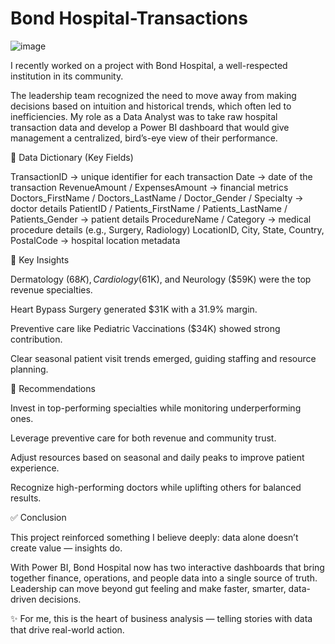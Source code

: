 # Bond Hospital-Transactions
![image](https://static.vecteezy.com/system/resources/thumbnails/036/372/442/small_2x/hospital-building-with-ambulance-emergency-car-on-cityscape-background-cartoon-illustration-vector.jpg)


I recently worked on a project with Bond Hospital, a well-respected institution in its community.

The leadership team recognized the need to move away from making decisions based on intuition and historical trends, which often led to inefficiencies. My role as a Data Analyst was to take raw hospital transaction data and develop a Power BI dashboard that would give management a centralized, bird’s-eye view of their performance.


📖 Data Dictionary (Key Fields)

TransactionID → unique identifier for each transaction
Date → date of the transaction
RevenueAmount / ExpensesAmount → financial metrics
Doctors_FirstName / Doctors_LastName / Doctor_Gender / Specialty → doctor details
PatientID / Patients_FirstName / Patients_LastName / Patients_Gender → patient details
ProcedureName / Category → medical procedure details (e.g., Surgery, Radiology)
LocationID, City, State, Country, PostalCode → hospital location metadata


🌟 Key Insights

Dermatology ($68K), Cardiology ($61K), and Neurology ($59K) were the top revenue specialties.

Heart Bypass Surgery generated $31K with a 31.9% margin.

Preventive care like Pediatric Vaccinations ($34K) showed strong contribution.

Clear seasonal patient visit trends emerged, guiding staffing and resource planning.


📝 Recommendations

Invest in top-performing specialties while monitoring underperforming ones.

Leverage preventive care for both revenue and community trust.

Adjust resources based on seasonal and daily peaks to improve patient experience.

Recognize high-performing doctors while uplifting others for balanced results.


✅ Conclusion

This project reinforced something I believe deeply: data alone doesn’t create value — insights do.

With Power BI, Bond Hospital now has two interactive dashboards that bring together finance, operations, and people data into a single source of truth. Leadership can move beyond gut feeling and make faster, smarter, data-driven decisions.

✨ For me, this is the heart of business analysis — telling stories with data that drive real-world action.
